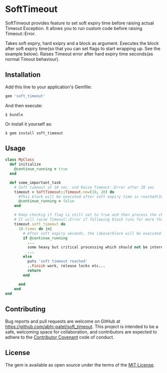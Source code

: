 # SoftTimeout

SoftTimeout provides feature to set soft expiry time before raising actual Timeout Exception. It allows you to run custom code before raising Timeout::Error. 

Takes soft expiry, hard exipry and a block as argument. Executes the block after soft expiry time(so that you can set flags to start wrapping up. See the example below). Raises Timeout error after hard expiry time seconds(as normal Timout behaviour).
## Installation

Add this line to your application's Gemfile:

```ruby
gem 'soft_timeout'
```

And then execute:

    $ bundle

Or install it yourself as:

    $ gem install soft_timeout

## Usage
```ruby
class MyClass
  def initialize
    @continue_running = true
  end

  def some_important_task
    # Soft timeout at 10 sec. and Raise Timeout::Error after 20 sec
    timeout = SoftTimeout::Timeout.new(10, 20) do
      #This block will be executed after soft expiry time is reached(10 secs here)  
      @continue_running = false
    end

    # Keep checkig if flag is still set to true and then process the chunk. else exit gracefully
    # It will raise Timeout::Error if following block runs for more than hard expiry time(20 secs)
    timeout.soft_timeout do
      10.times do |n|
        # After soft expiry seconds, the (above)block will be executed and the flag will be set to false.
        if @continue_running
          ...
          some heavy but critical processing which should not be interepted in between
          ...
        else
          puts 'soft timeout reached'
          ..Finish work, release locks etc...
          return
        end
        
      end
    end
end
```
## Contributing

Bug reports and pull requests are welcome on GitHub at https://github.com/abhi-patel/soft_timeout. This project is intended to be a safe, welcoming space for collaboration, and contributors are expected to adhere to the [Contributor Covenant](http://contributor-covenant.org) code of conduct.


## License

The gem is available as open source under the terms of the [MIT License](http://opensource.org/licenses/MIT).

